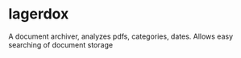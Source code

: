 # lagerdox
A document archiver, analyzes pdfs, categories, dates. Allows easy searching of document storage
